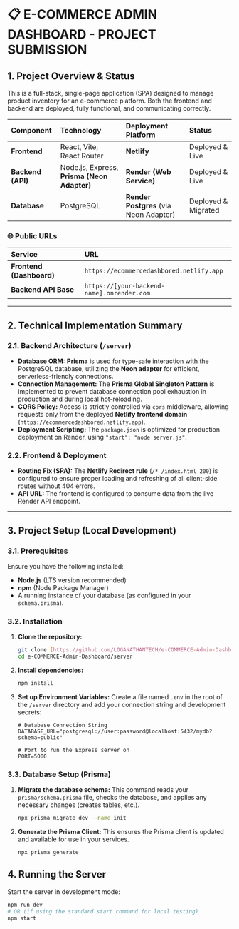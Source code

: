 # 📋 E-COMMERCE ADMIN DASHBOARD - PROJECT SUBMISSION

## 1. Project Overview & Status

This is a full-stack, single-page application (SPA) designed to manage product inventory for an e-commerce platform. Both the frontend and backend are deployed, fully functional, and communicating correctly.

| Component | Technology | Deployment Platform | Status |
| :--- | :--- | :--- | :--- |
| **Frontend** | React, Vite, React Router | **Netlify** | Deployed & Live |
| **Backend (API)** | Node.js, Express, **Prisma (Neon Adapter)** | **Render (Web Service)** | Deployed & Live |
| **Database** | PostgreSQL | **Render Postgres** (via Neon Adapter) | Deployed & Migrated |

### 🌐 Public URLs

| Service | URL |
| :--- | :--- |
| **Frontend (Dashboard)** | `https://ecommercedashbored.netlify.app` |
| **Backend API Base** | `https://[your-backend-name].onrender.com` |

***

## 2. Technical Implementation Summary

### 2.1. Backend Architecture (`/server`)

* **Database ORM:** **Prisma** is used for type-safe interaction with the PostgreSQL database, utilizing the **Neon adapter** for efficient, serverless-friendly connections.
* **Connection Management:** The **Prisma Global Singleton Pattern** is implemented to prevent database connection pool exhaustion in production and during local hot-reloading.
* **CORS Policy:** Access is strictly controlled via `cors` middleware, allowing requests only from the deployed **Netlify frontend domain** (`https://ecommercedashbored.netlify.app`).
* **Deployment Scripting:** The `package.json` is optimized for production deployment on Render, using `"start": "node server.js"`.

### 2.2. Frontend & Deployment

* **Routing Fix (SPA):** The **Netlify Redirect rule** (`/* /index.html 200`) is configured to ensure proper loading and refreshing of all client-side routes without 404 errors.
* **API URL:** The frontend is configured to consume data from the live Render API endpoint.

***

## 3. Project Setup (Local Development)

### 3.1. Prerequisites

Ensure you have the following installed:

* **Node.js** (LTS version recommended)
* **npm** (Node Package Manager)
* A running instance of your database (as configured in your `schema.prisma`).

### 3.2. Installation

1.  **Clone the repository:**
    ```bash
    git clone [https://github.com/LOGANATHANTECH/e-COMMERCE-Admin-Dashboard-backend.git](https://github.com/LOGANATHANTECH/e-COMMERCE-Admin-Dashboard-backend.git)
    cd e-COMMERCE-Admin-Dashboard/server
    ```

2.  **Install dependencies:**
    ```bash
    npm install
    ```

3.  **Set up Environment Variables:**
    Create a file named `.env` in the root of the `/server` directory and add your connection string and development secrets:

    ```env
    # Database Connection String 
    DATABASE_URL="postgresql://user:password@localhost:5432/mydb?schema=public"
    
    # Port to run the Express server on
    PORT=5000
    ```

### 3.3. Database Setup (Prisma)

1.  **Migrate the database schema:**
    This command reads your `prisma/schema.prisma` file, checks the database, and applies any necessary changes (creates tables, etc.).

    ```bash
    npx prisma migrate dev --name init
    ```

2.  **Generate the Prisma Client:**
    This ensures the Prisma client is updated and available for use in your services.

    ```bash
    npx prisma generate
    ```

## 4. Running the Server

Start the server in development mode:

```bash
npm run dev
# OR (if using the standard start command for local testing)
npm start